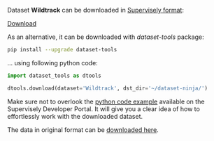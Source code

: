 Dataset **Wildtrack** can be downloaded in [Supervisely format](https://developer.supervisely.com/api-references/supervisely-annotation-json-format):

 [Download](https://assets.supervisely.com/remote/eyJsaW5rIjogImZzOi8vYXNzZXRzLzM0OTJfV2lsZHRyYWNrL3dpbGR0cmFjay1EYXRhc2V0TmluamEudGFyIiwgInNpZyI6ICJISitvTzE5ME92ODM3NW9WRGFuOE4wUEU4SVJqUG1FLzVRSm9ZNDFhRmxzPSJ9)

As an alternative, it can be downloaded with *dataset-tools* package:
``` bash
pip install --upgrade dataset-tools
```

... using following python code:
``` python
import dataset_tools as dtools

dtools.download(dataset='Wildtrack', dst_dir='~/dataset-ninja/')
```
Make sure not to overlook the [python code example](https://developer.supervisely.com/getting-started/python-sdk-tutorials/iterate-over-a-local-project) available on the Supervisely Developer Portal. It will give you a clear idea of how to effortlessly work with the downloaded dataset.

The data in original format can be [downloaded here](https://www.kaggle.com/datasets/aryashah2k/large-scale-multicamera-detection-dataset/download?datasetVersionNumber=1).